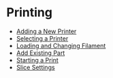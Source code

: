 
Printing
========

* [Adding a New Printer](adding-new-printer.md)
* [Selecting a Printer](selecting-a-printer.md)
* [Loading and Changing Filament](loading-and-changing-filament.md)
* [Add Existing Part](designing/add-existing-part.md)
* [Starting a Print](starting-a-print.md)
* [Slice Settings](slice-settings/index.md)
